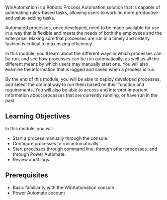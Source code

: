 WinAutomation is a Robotic Process Automation solution that is capable of automating rules-based tasks, allowing users to work on more productive and value-adding tasks.

Automated processes, once developed, need to be made available for use in a way that is flexible and meets the needs of both the employees and the enterprise. Making sure that processes are run in a timely and orderly fashion is critical to maximizing efficiency.

In this module, you'll learn about the different ways in which processes can be run, and see how processes can be run automatically, as well as all the different means by which users may manually start one. You will also examine the information that is logged and saved when a process is run.

By the end of this module, you will be able to deploy developed processes, and select the optimal way to run them based on their function and requirements. You will also be able to access and interpret important information about processes that are currently running, or have run in the past.

## Learning Objectives
In this module, you will:
* Start a process manually through the console.
* Configure processes to run automatically.
* Start processes through command line, through other processes, and through Power Automate.
* Review audit logs.

## Prerequisites
* Basic familiarity with the WinAutomation console
* Power Automate account
 
